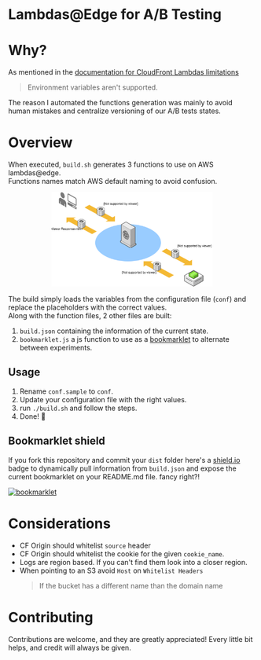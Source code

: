 # Lambdas@Edge for A/B Testing 

# Why?
As mentioned in the [documentation for CloudFront Lambdas limitations](https://docs.aws.amazon.com/AmazonCloudFront/latest/DeveloperGuide/lambda-requirements-limits.html#lambda-requirements-lambda-function-configuration)

> Environment variables aren't supported.

The reason I automated the functions generation was mainly to avoid human mistakes and centralize versioning of our A/B tests states.

# Overview

When executed, `build.sh` generates 3 functions to use on AWS lambdas@edge.  
Functions names match AWS default naming to avoid confusion.

<center>
<img src="./docs/aws-lambdas-edge.svg" alt="AWS Lambdas@Edge" width="65%">
</center>

The build simply loads the variables from the configuration file (`conf`) and replace the placeholders with the correct values.  
Along with the function files, 2 other files are built:
1. `build.json` containing the information of the current state.
1. `bookmarklet.js` a js function to use as a [bookmarklet](https://en.wikipedia.org/wiki/Bookmarklet) to alternate between experiments.

## Usage

1. Rename `conf.sample` to `conf`.
1. Update your configuration file with the right values.
1. run `./build.sh` and follow the steps.
1. Done! :cake:

## Bookmarklet shield

If you fork this repository and commit your `dist` folder here's a [shield.io](https://shields.io/) badge to dynamically pull information from `build.json` and expose the current bookmarklet on your README.md file. fancy right?!

[![bookmarklet](https://img.shields.io/badge/dynamic/json.svg?label=bookmarklet&url=https://raw.githubusercontent.com/maxrodrigo/ab-testing-lambdas/master/docs/build.sample.json&query=$.source_experiment&colorB=green&prefix=exp:&style=flat-square)](https://raw.githubusercontent.com/maxrodrigo/ab-testing-lambdas/master/dist/bookmarklet.js)

# Considerations

- CF Origin should whitelist `source` header
- CF Origin should whitelist the cookie for the given `cookie_name`.
- Logs are region based. If you can't find them look into a closer region.
- When pointing to an S3 avoid `Host` on `Whitelist Headers`
    > If the bucket has a different name than the domain name

# Contributing

Contributions are welcome, and they are greatly appreciated! Every little bit helps, and credit will always be given.
